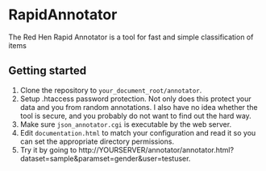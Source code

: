 # RapidAnnotator
The Red Hen Rapid Annotator is a tool for fast and simple classification of items

## Getting started
1. Clone the repository to `your_document_root/annotator`.
2. Setup .htaccess password protection. Not only does this protect your data and you from random annotations. I also have no idea whether the tool is secure, and you probably do not want to find out the hard way.
3. Make sure `json_annotator.cgi` is executable by the web server.
4. Edit `documentation.html` to match your configuration and read it so you can set the appropriate directory permissions.
5. Try it by going to http://YOURSERVER/annotator/annotator.html?dataset=sample&paramset=gender&user=testuser.
